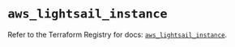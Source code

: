 # `aws_lightsail_instance`

Refer to the Terraform Registry for docs: [`aws_lightsail_instance`](https://registry.terraform.io/providers/hashicorp/aws/4.67.0/docs/resources/lightsail_instance).
